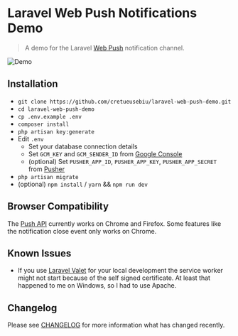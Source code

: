 # Laravel Web Push Notifications Demo

> A demo for the Laravel [Web Push](https://github.com/laravel-notification-channels/webpush) notification channel. 

![Demo](http://i.imgur.com/3QmEeVl.gif)

## Installation

- `git clone https://github.com/cretueusebiu/laravel-web-push-demo.git`
- `cd laravel-web-push-demo`
- `cp .env.example .env`
- `composer install`
- `php artisan key:generate`
- Edit `.env` 
    - Set your database connection details
    - Set `GCM_KEY` and `GCM_SENDER_ID` from [Google Console](https://console.cloud.google.com)
    - (optional) Set `PUSHER_APP_ID`, `PUSHER_APP_KEY`, `PUSHER_APP_SECRET` from [Pusher](https://pusher.com/)
- `php artisan migrate`
- (optional) `npm install` / `yarn` && `npm run dev`

## Browser Compatibility

The [Push API](https://developer.mozilla.org/en/docs/Web/API/Push_API) currently works on Chrome and Firefox. Some features like the notification close event only works on Chrome. 

## Known Issues

- If you use [Laravel Valet](https://github.com/laravel/valet) for your local development the service worker might not start because of the self signed certificate. At least that happened to me on Windows, so I had to use Apache.

## Changelog

Please see [CHANGELOG](CHANGELOG.md) for more information what has changed recently.
